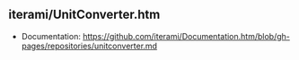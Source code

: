 iterami/UnitConverter.htm
-------------------------

* Documentation: https://github.com/iterami/Documentation.htm/blob/gh-pages/repositories/unitconverter.md
